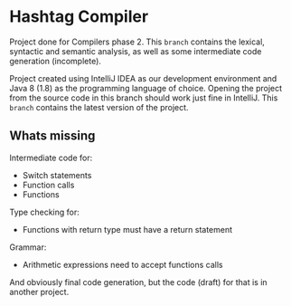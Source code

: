 # Hashtag Compiler
Project done for Compilers phase 2. This `branch` contains the lexical, syntactic and semantic analysis, as well as some intermediate
code generation (incomplete).

Project created using IntelliJ IDEA as our development environment and Java 8 (1.8) as the programming language of choice. Opening the project
from the source code in this branch should work just fine in IntelliJ. This `branch` contains the latest version of the project.

## Whats missing
Intermediate code for:
* Switch statements
* Function calls
* Functions

Type checking for:
* Functions with return type must have a return statement

Grammar:
* Arithmetic expressions need to accept functions calls

And obviously final code generation, but the code (draft) for that is in another project.